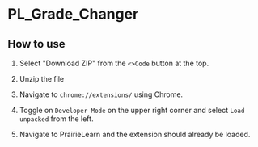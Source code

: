 # PL_Grade_Changer

## How to use

1. Select "Download ZIP" from the `<>Code` button at the top.

2. Unzip the file

3. Navigate to `chrome://extensions/` using Chrome.

4. Toggle on `Developer Mode` on the upper right corner and select `Load unpacked` from the left.

5. Navigate to PrairieLearn and the extension should already be loaded.
